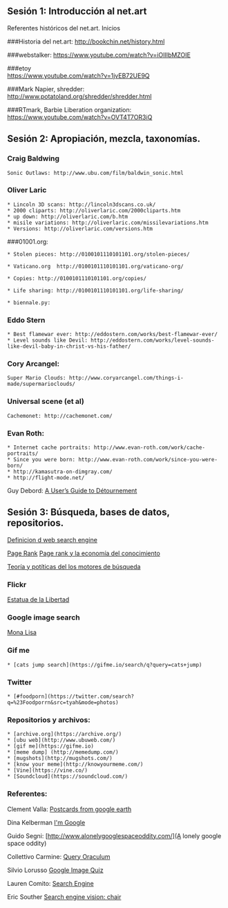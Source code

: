 ## Sesión 1: Introducción al net.art

Referentes históricos del net.art.  Inicios

###Historia del net.art: 
    http://bookchin.net/history.html

###webstalker: 
    https://www.youtube.com/watch?v=iOIIlbMZOIE

###etoy  
    https://www.youtube.com/watch?v=1jvEB72UE9Q

###Mark Napier, shredder: 
    http://www.potatoland.org/shredder/shredder.html

###RTmark, Barbie Liberation organization: 
    https://www.youtube.com/watch?v=OVT4T7OR3iQ




## Sesión 2: Apropiación, mezcla, taxonomías.


### Craig Baldwing
    Sonic Outlaws: http://www.ubu.com/film/baldwin_sonic.html

### Oliver Laric
    
    * Lincoln 3D scans: http://lincoln3dscans.co.uk/
    * 2000 cliparts: http://oliverlaric.com/2000cliparts.htm
    * up down: http://oliverlaric.com/b.htm
    * misile variations: http://oliverlaric.com/missilevariations.htm
    * Versions: http://oliverlaric.com/versions.htm

###01001.org: 

    * Stolen pieces: http://0100101110101101.org/stolen-pieces/

    * Vaticano.org  http://0100101110101101.org/vaticano-org/

    * Copies: http://0100101110101101.org/copies/

    * Life sharing: http://0100101110101101.org/life-sharing/

    * biennale.py: 


### Eddo Stern
    * Best flamewar ever: http://eddostern.com/works/best-flamewar-ever/
    * Level sounds like Devil: http://eddostern.com/works/level-sounds-like-devil-baby-in-christ-vs-his-father/

### Cory Arcangel:
    Super Mario Clouds: http://www.coryarcangel.com/things-i-made/supermarioclouds/

### Universal scene (et al)
    Cachemonet: http://cachemonet.com/


### Evan Roth:

    * Internet cache portraits: http://www.evan-roth.com/work/cache-portraits/
    * Since you were born: http://www.evan-roth.com/work/since-you-were-born/
    * http://kamasutra-on-dimgray.com/
    * http://flight-mode.net/


Guy Debord: [A User’s Guide to Détournement](http://www.bopsecrets.org/SI/detourn.htm)

## Sesión 3: Búsqueda, bases de datos, repositorios.


[Definicion d web search engine](https://en.wikipedia.org/wiki/Web_search_engine)

[Page Rank](https://en.wikipedia.org/wiki/PageRank)
[Page rank y la economía del conocimiento](https://www.academia.edu/1992027/Googles_PageRank_algorithm_a_diagram_of_cognitive_capitalism_and_the_rentier_of_the_common_intellect)

[Teoría y potíticas del los motores de búsqueda](http://networkcultures.org/blog/publication/society-of-the-query-reader-reflections-on-web-search/)

### Flickr

[Estatua de la Libertad](https://www.flickr.com/search/?sort=relevance&license=1%2C2%2C3%2C4%2C5%2C6&text=statue%20of%20liberty)

### Google image search

[Mona Lisa](https://www.google.com/search?num=20&safe=off&sa=G&tbs=simg:CAESjQIaigILEKjU2AQaCAgACAIIPQhDDAsQsIynCBqcAQo6CAISFMkPpxL0EbsPpRGaEoIP-RH8EZwSGiCssp5UrnaN4cjbzrjhmHow0eXGliXbIWdnw60t3XYZUApeCAMSKLIOkg7qD8QPoBmXGfYY9hncGfQYvTq8Ors6_1S3ZLP8t_1C2_1Oo8uuToaMIJGR2hyq3afUZA_15oTY7aALtDW0eS_1a10kBG2KxXV-v2oZS9TiDpyzrxvNhrnRW2QwLEI6u_1ggaCgoICAESBML2J0YMCxCd7cEJGjcKCgoIcGFpbnRpbmcKCAoGcGVyc29uCgwKCnBob3RvZ3JhcGgKCgoIcG9ydHJhaXQKBQoDYXJ0DA&q=mona+lisa+de+leonardo+da+vinci+hd&tbm=isch&ei=zBTjVN3aFYHQgwSnhoKYDw&ved=0CC8Qsw4&biw=1225&bih=657)


### Gif me
    
    * [cats jump search](https://gifme.io/search/q?query=cats+jump)

### Twitter

    * [#foodporn](https://twitter.com/search?q=%23Foodporrn&src=tyah&mode=photos)


### Repositorios y archivos:

    * [archive.org](https://archive.org/)
    * [ubu web](http://www.ubuweb.com/)
    * [gif me](https://gifme.io)
    * [meme dump] (http://memedump.com/)
    * [mugshots](http://mugshots.com/)
    * [know your meme](http://knowyourmeme.com/)
    * [Vine](https://vine.co/)
    * [Soundcloud](https://soundcloud.com/)


### Referentes:

Clement Valla: [Postcards from google earth](http://clementvalla.com/work/postcards-from-google-earth/)

Dina Kelberman [I'm Google](http://dinakelberman.tumblr.com/)

Guido Segni: [http://www.alonelygooglespaceoddity.com/](A lonely google space oddity)

Collettivo Carmine: [Query Oraculum](http://www.copons.it/carmine/project/oraculum/)

Silvio Lorusso [Google Image Quiz](http://google-image-quiz.net/)

Lauren Comito: [Search Engine](http://www.laurencomito.com/category/projects/search-engine/)

Eric Souther [Search engine vision: chair](http://unseensignals.com/search-engine-vision-chair.html)